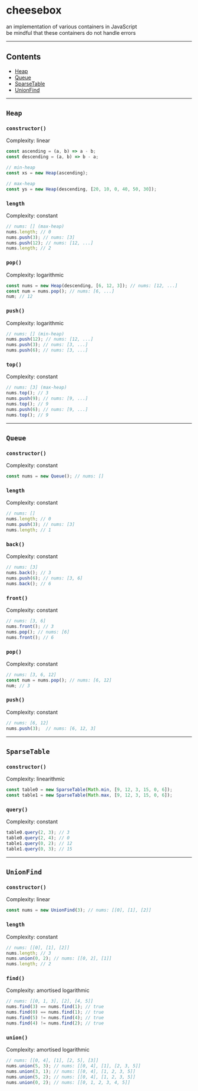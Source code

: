 # cheesebox
an implementation of various containers in JavaScript \
be mindful that these containers do not handle errors

---
## Contents
- [Heap](#Heap)
- [Queue](#Queue)
- [SparseTable](#SparseTable)
- [UnionFind](#UnionFind)

---
## `Heap`

### `constructor()`
Complexity: linear
```js
const ascending = (a, b) => a - b;
const descending = (a, b) => b - a;

// min-heap
const xs = new Heap(ascending);

// max-heap
const ys = new Heap(descending, [20, 10, 0, 40, 50, 30]);
```

### `length`
Complexity: constant
```js
// nums: [] (max-heap)
nums.length; // 0
nums.push(3); // nums: [3]
nums.push(12); // nums: [12, ...]
nums.length; // 2
```

### `pop()`
Complexity: logarithmic
```js
const nums = new Heap(descending, [6, 12, 3]); // nums: [12, ...]
const num = nums.pop(); // nums: [6, ...]
num; // 12
```

### `push()`
Complexity: logarithmic
```js
// nums: [] (min-heap)
nums.push(12); // nums: [12, ...]
nums.push(3); // nums: [3, ...]
nums.push(6); // nums: [3, ...]
```

### `top()`
Complexity: constant
```js
// nums: [3] (max-heap)
nums.top(); // 3
nums.push(9); // nums: [9, ...]
nums.top(); // 9
nums.push(6); // nums: [9, ...]
nums.top(); // 9
```

---
## `Queue`

### `constructor()`
Complexity: constant
```js
const nums = new Queue(); // nums: []
```

### `length`
Complexity: constant
```js
// nums: []
nums.length; // 0
nums.push(3); // nums: [3]
nums.length; // 1
```

### `back()`
Complexity: constant
```js
// nums: [3]
nums.back(); // 3
nums.push(6); // nums: [3, 6]
nums.back(); // 6
```

### `front()`
Complexity: constant
```js
// nums: [3, 6]
nums.front(); // 3
nums.pop(); // nums: [6]
nums.front(); // 6
```

### `pop()`
Complexity: constant
```js
// nums: [3, 6, 12]
const num = nums.pop(); // nums: [6, 12]
num; // 3
```

### `push()`
Complexity: constant
```js
// nums: [6, 12]
nums.push(3);  // nums: [6, 12, 3]
```

---
## `SparseTable`

### `constructor()`
Complexity: linearithmic
```js
const table0 = new SparseTable(Math.min, [9, 12, 3, 15, 0, 6]);
const table1 = new SparseTable(Math.max, [9, 12, 3, 15, 0, 6]);
```

### `query()`
Complexity: constant
```js
table0.query(2, 3); // 3
table0.query(2, 4); // 0
table1.query(0, 2); // 12
table1.query(0, 3); // 15
```

---
## `UnionFind`

### `constructor()`
Complexity: linear
```js
const nums = new UnionFind(3); // nums: [[0], [1], [2]]
```

### `length`
Complexity: constant
```js
// nums: [[0], [1], [2]]
nums.length; // 3
nums.union(0, 2); // nums: [[0, 2], [1]]
nums.length; // 2
```

### `find()`
Complexity: amortised logarithmic
```js
// nums: [[0, 1, 3], [2], [4, 5]]
nums.find(3) == nums.find(1); // true
nums.find(0) == nums.find(1); // true
nums.find(5) != nums.find(4); // true
nums.find(4) != nums.find(2); // true
```

### `union()`
Complexity: amortised logarithmic
```js
// nums: [[0, 4], [1], [2, 5], [3]]
nums.union(5, 3); // nums: [[0, 4], [1], [2, 3, 5]]
nums.union(3, 1); // nums: [[0, 4], [1, 2, 3, 5]]
nums.union(5, 2); // nums: [[0, 4], [1, 2, 3, 5]]
nums.union(0, 2); // nums: [[0, 1, 2, 3, 4, 5]]
```
